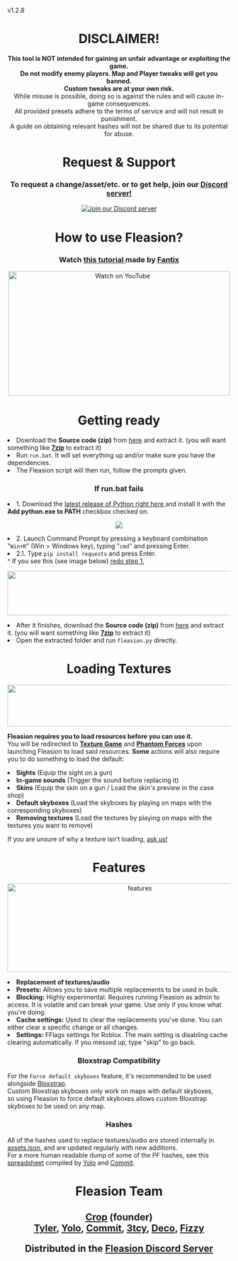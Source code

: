 v1.2.8
<h1 align=center>DISCLAIMER!</h1>

<p align=center>
  <b> This tool is NOT intended for gaining an unfair advantage or exploiting the game. <br> Do not modify enemy players. Map and Player tweaks will get you banned. <br> Custom tweaks are at your own risk. </b> <br> While misuse is possible, doing so is against the rules and will cause in-game consequences.  <br> All provided presets adhere to the terms of service and will not result in punishment. <br> A guide on obtaining relevant hashes will not be shared due to its potential for abuse.
</p>

<h1 align="center">Request & Support</h1>

<h3 align="center">
  To request a change/asset/etc. or to get help, join our <a href="https://discord.com/invite/pdtce585f6">Discord server!</a>
</h3>

<p align="center">
  <a href="https://discord.gg/hXyhKehEZF">
    <img src="https://invidget.switchblade.xyz/hXyhKehEZF" alt="Join our Discord server">
  </a>
</p>

<h1 align="center">How to use Fleasion?</h1>

<h3 align="center">
  Watch <a href="https://www.youtube.com/watch?v=P1Iva68epaU"> this tutorial </a> made by <a href=https://www.youtube.com/@FantixYT>Fantix</a>
</h3>

<p align="center">
  <a href="https://www.youtube.com/watch?v=P1Iva68epaU" target="_blank">
    <img src="https://i.ytimg.com/vi/P1Iva68epaU/maxresdefault.jpg" alt="Watch on YouTube" width="500" height="281">
  </a>
</p>



<h1 align=center>Getting ready</h1>

<li>Download the <b>Source code (zip)</b> from <a href="https://github.com/CroppingFlea479/Fleasion/releases/latest">here</a> and extract it. (you will want something like <a href=https://www.7-zip.org/download.html><b>7zip</b></a> to extract it)
<li>Run <code>run.bat</code>. It will set everything up and/or make sure you have the dependencies.
<li>The Fleasion script will then run, follow the prompts given.

<h3 align=center>If run.bat fails</h3>

  <li>1. Download the <a href=https://www.python.org/ftp/python/3.12.6/python-3.12.6-amd64.exe> latest release of Python right here </a> and install it with the <b>Add python.exe to PATH</b> checkbox checked on.
  <p align=center>
    <a>
      <img src=https://github.com/user-attachments/assets/3f3833e4-280e-44c9-9b04-21d0e9cf471f>
    </a>
  </p>
  <li>2. Launch Command Prompt by pressing a keyboard combination "<code>Win+R</code>" (Win = Windows key), typing "<code>cmd</code>" and pressing Enter.
  <li>2.1. Type <code>pip install requests</code> and press Enter.</li>
  ^ If you see this (see image below) <a href=https://github.com/CroppingFlea479/Fleasion/#if-runbat-fails>redo step 1.</a>
  <p align=center>
    <a>
      <img src=https://github.com/user-attachments/assets/52f9e445-f963-4271-aa6e-f6595413531d width=800 height=100>
    </a>
  </p>
  <li> After it finishes, download the <b>Source code (zip)</b> from <a href="https://github.com/CroppingFlea479/Fleasion/releases/latest">here</a> and extract it. (you will want something like <a href=https://www.7-zip.org/download.html><b>7zip</b></a> to extract it)
  <li> Open the extracted folder and run <code>fleasion.py</code> directly.

<p></p>

<h1 align="center">Loading Textures</h1>

  <p align=center>
    <a>
      <img src=https://github.com/user-attachments/assets/777b7b73-5328-4514-83f6-eb7276ef919b width=629 height=94>
    </a>
  </p>

<b>Fleasion requires you to load resources before you can use it.</b> <br>You will be redirected to <a href=https://www.roblox.com/games/18504289170/Texture-Game><b>Texture Game</b></a>
and <a href=https://www.roblox.com/games/292439477/Phantom-Forces><b>Phantom Forces</b></a> upon launching Fleasion to load said resources. <b>Some</b> actions will also require you to do something to load the default:
<li> <b>Sights</b> (Equip the sight on a gun)
<li> <b>In-game sounds</b> (Trigger the sound before replacing it)
<li> <b>Skins</b> (Equip the skin on a gun / Load the skin's preview in the case shop)
<li> <b>Default skyboxes</b> (Load the skyboxes by playing on maps with the corresponding skyboxes)
<li> <b>Removing textures</b> (Load the textures by playing on maps with the textures you want to remove)
<p></p>
If you are unsure of why a texture isn't loading, <a href=https://github.com/CroppingFlea479/Fleasion/#help--support>ask us!</a>

<p></p>

<h1 align=center>Features</h1>
  <p align=center>
    <a>
      <img src=https://github.com/user-attachments/assets/e4218dcb-07ff-41e4-a829-bbdb5166e9f7 alt=features width=582 height=200>
    </a>
  </p>
<li> <b>Replacement of textures/audio</b>
<li> <b>Presets:</b> Allows you to save multiple replacements to be used in bulk.
<li> <b>Blocking:</b> Highly experimental. Requires running Fleasion as admin to access. It is volatile and can break your game. Use only if you know what you're doing.
<li> <b>Cache settings:</b> Used to clear the replacements you've done. You can either clear a specific change or all changes.
<li> <b>Settings:</b> FFlags settings for Roblox. The main setting is disabling cache clearing automatically.
If you messed up, type "skip" to go back.

<h3 align="center">Bloxstrap Compatibility</h3>
For the <code>Force default skyboxes</code> feature, it's recommended to be used alongside <a href=https://bloxstrap.pizzaboxer.xyz>Bloxstrap</a>. <br>
Custom Bloxstrap skyboxes only work on maps with default skyboxes, <br> so using Fleasion to force default skyboxes allows custom Bloxstrap 
skyboxes to be used on any map.


<h3 align=center>Hashes</h3>
<p>
All of the hashes used to replace textures/audio are stored internally in <a href=https://github.com/CroppingFlea479/Fleasion/blob/main/assets.json>assets.json</a>, and are updated regularly with new additions. <br>
For a more human readable dump of some of the PF hashes, see this <a href=https://docs.google.com/spreadsheets/d/1S7GexRGkgiDXit8qabV7rYFOctO6FraZrrTm1-Rru_4/edit?usp=sharing>spreadsheet</a> compiled by <a href=https://discord.com/users/749886948579213352>Yolo</a> and <a href=https://discord.com/users/391844483970498562>Commit</a>.
</p>
<h1 align=center>Fleasion Team</h1>

<h2 align=center>
  <a>
    <a href=https://discord.com/users/776150381280886815>Crop</a> (founder)<br>
    <a href=https://discord.com/users/333184650606411776>Tyler</a>,
    <a href=https://discord.com/users/749886948579213352>Yolo</a>,
    <a href=https://discord.com/users/391844483970498562>Commit</a>,
    <a href=https://discord.com/users/1198598120775364659>3tcy</a>,
    <a href=https://discord.com/users/629024378402766900>Deco</a>,
    <a href=https://discord.com/users/898381322278551572>Fizzy</a>
  </a>
</h>
<p></p>
Distributed in the <a href=https://discord.gg/hXyhKehEZF>Fleasion Discord Server</a>

